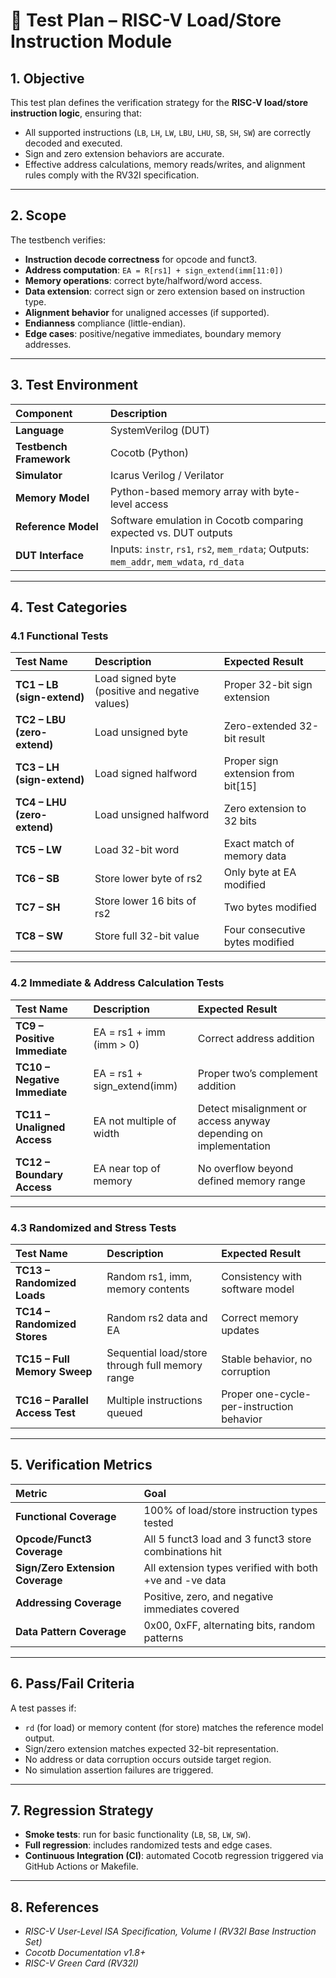 # 🧪 Test Plan – RISC-V Load/Store Instruction Module

## 1. Objective
This test plan defines the verification strategy for the **RISC-V load/store instruction logic**, ensuring that:
- All supported instructions (`LB`, `LH`, `LW`, `LBU`, `LHU`, `SB`, `SH`, `SW`) are correctly decoded and executed.
- Sign and zero extension behaviors are accurate.
- Effective address calculations, memory reads/writes, and alignment rules comply with the RV32I specification.

---

## 2. Scope
The testbench verifies:
- **Instruction decode correctness** for opcode and funct3.
- **Address computation**: `EA = R[rs1] + sign_extend(imm[11:0])`
- **Memory operations**: correct byte/halfword/word access.
- **Data extension**: correct sign or zero extension based on instruction type.
- **Alignment behavior** for unaligned accesses (if supported).
- **Endianness** compliance (little-endian).
- **Edge cases**: positive/negative immediates, boundary memory addresses.

---

## 3. Test Environment
| Component | Description |
|:--|:--|
| **Language** | SystemVerilog (DUT) |
| **Testbench Framework** | Cocotb (Python) |
| **Simulator** | Icarus Verilog / Verilator |
| **Memory Model** | Python-based memory array with byte-level access |
| **Reference Model** | Software emulation in Cocotb comparing expected vs. DUT outputs |
| **DUT Interface** | Inputs: `instr`, `rs1`, `rs2`, `mem_rdata`; Outputs: `mem_addr`, `mem_wdata`, `rd_data` |

---

## 4. Test Categories

### 4.1 Functional Tests
| Test Name | Description | Expected Result |
|:--|:--|:--|
| **TC1 – LB (sign-extend)** | Load signed byte (positive and negative values) | Proper 32-bit sign extension |
| **TC2 – LBU (zero-extend)** | Load unsigned byte | Zero-extended 32-bit result |
| **TC3 – LH (sign-extend)** | Load signed halfword | Proper sign extension from bit[15] |
| **TC4 – LHU (zero-extend)** | Load unsigned halfword | Zero extension to 32 bits |
| **TC5 – LW** | Load 32-bit word | Exact match of memory data |
| **TC6 – SB** | Store lower byte of rs2 | Only byte at EA modified |
| **TC7 – SH** | Store lower 16 bits of rs2 | Two bytes modified |
| **TC8 – SW** | Store full 32-bit value | Four consecutive bytes modified |

---

### 4.2 Immediate & Address Calculation Tests
| Test Name | Description | Expected Result |
|:--|:--|:--|
| **TC9 – Positive Immediate** | EA = rs1 + imm (imm > 0) | Correct address addition |
| **TC10 – Negative Immediate** | EA = rs1 + sign_extend(imm) | Proper two’s complement addition |
| **TC11 – Unaligned Access** | EA not multiple of width | Detect misalignment or access anyway depending on implementation |
| **TC12 – Boundary Access** | EA near top of memory | No overflow beyond defined memory range |

---

### 4.3 Randomized and Stress Tests
| Test Name | Description | Expected Result |
|:--|:--|:--|
| **TC13 – Randomized Loads** | Random rs1, imm, memory contents | Consistency with software model |
| **TC14 – Randomized Stores** | Random rs2 data and EA | Correct memory updates |
| **TC15 – Full Memory Sweep** | Sequential load/store through full memory range | Stable behavior, no corruption |
| **TC16 – Parallel Access Test** | Multiple instructions queued | Proper one-cycle-per-instruction behavior |

---

## 5. Verification Metrics
| Metric | Goal |
|:--|:--|
| **Functional Coverage** | 100% of load/store instruction types tested |
| **Opcode/Funct3 Coverage** | All 5 funct3 load and 3 funct3 store combinations hit |
| **Sign/Zero Extension Coverage** | All extension types verified with both +ve and -ve data |
| **Addressing Coverage** | Positive, zero, and negative immediates covered |
| **Data Pattern Coverage** | 0x00, 0xFF, alternating bits, random patterns |

---

## 6. Pass/Fail Criteria
A test passes if:
- `rd` (for load) or memory content (for store) matches the reference model output.
- Sign/zero extension matches expected 32-bit representation.
- No address or data corruption occurs outside target region.
- No simulation assertion failures are triggered.

---

## 7. Regression Strategy
- **Smoke tests**: run for basic functionality (`LB`, `SB`, `LW`, `SW`).
- **Full regression**: includes randomized tests and edge cases.
- **Continuous Integration (CI)**: automated Cocotb regression triggered via GitHub Actions or Makefile.

---

## 8. References
- *RISC-V User-Level ISA Specification, Volume I (RV32I Base Instruction Set)*  
- *Cocotb Documentation v1.8+*  
- *RISC-V Green Card (RV32I)*  
